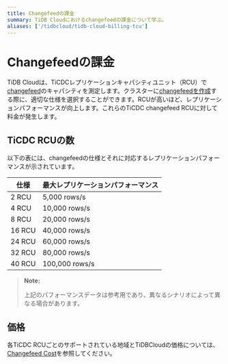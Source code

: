 ```yaml
---
title: Changefeedの課金
summary: TiDB Cloudにおけるchangefeedの課金について学ぶ。
aliases: ['/tidbcloud/tidb-cloud-billing-tcu']
---
```


# Changefeedの課金

TiDB Cloudは、TiCDCレプリケーションキャパシティユニット（RCU）で[changefeed](/tidb-cloud/changefeed-overview.md)のキャパシティを測定します。クラスターに[changefeedを作成](/tidb-cloud/changefeed-overview.md#create-a-changefeed)する際に、適切な仕様を選択することができます。RCUが高いほど、レプリケーションパフォーマンスが向上します。これらのTiCDC changefeed RCUに対して料金が発生します。

## TiCDC RCUの数

以下の表には、changefeedの仕様とそれに対応するレプリケーションパフォーマンスが示されています。

| 仕様            | 最大レプリケーションパフォーマンス  |
|---------------|---------------------------------|
| 2 RCU        | 5,000 rows/s                    |
| 4 RCU        | 10,000 rows/s                   |
| 8 RCU        | 20,000 rows/s                   |
| 16 RCU       | 40,000 rows/s                   |
| 24 RCU       | 60,000 rows/s                   |
| 32 RCU       | 80,000 rows/s                   |
| 40 RCU       | 100,000 rows/s                  |

> **Note:**
>
> 上記のパフォーマンスデータは参考用であり、異なるシナリオによって異なる場合があります。

## 価格

各TiCDC RCUごとのサポートされている地域とTiDBCloudの価格については、[Changefeed Cost](https://www.pingcap.com/tidb-cloud-pricing-details/#changefeed-cost)を参照してください。